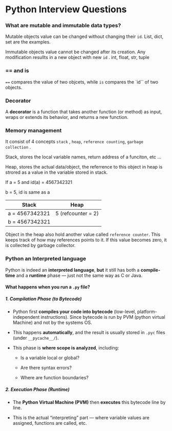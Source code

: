 # Python Interview Questions

### What are mutable and immutable data types?

Mutable objects value can be changed without changing their `id`. List, dict, set are the examples.

Immutable objects value cannot be changed after its creation. Any modification resullts in a new object with new `id` . int, float, str, tuple

### == and is

`==` compares the value of two objcets, while `is` compares the `id`` of two objects.

### Decorator

A **decorator** is a function that takes another function (or method) as input, wraps or extends its behavior, and returns a new function.

### Memory management

It consist of 4 concepts `stack` , `heap`, `reference counting`, `garbage collection` .

Stack, stores the local variable names, return address of a funciton, etc ...

Heap, stores the actual data/object, the referrence to this object in heap is strored as a value in the variable stored in stack.

If a = 5 and id(a) = 4567342321

b = 5, id is same as a

| Stack          | Heap               |
| -------------- | ------------------ |
| a = 4567342321 | 5 (refcounter = 2) |
| b = 4567342321 |                    |

Object in the heap also hold another value called `reference counter`. This keeps track of how may references points to it. If this value becomes zero, it is collected by garbage collector.

### Python an Interpreted language

Python is indeed an **interpreted language**, **but** it still has both a **compile-time** and a **runtime** phase — just not the same way as C or Java.

#### What happens when you run a `.py` file?

##### 1. **Compilation Phase (to Bytecode)**

- Python first **compiles your code into bytecode** (low-level, platform-independent instructions). Since bytecode is run by PVM (python virtual Machine) and not by the systems OS.

- This happens **automatically**, and the result is usually stored in `.pyc` files (under `__pycache__/`).

- This phase is **where scope is analyzed**, including:
  
  - Is a variable local or global?
  
  - Are there syntax errors?
  
  - Where are function boundaries?

##### 2. **Execution Phase (Runtime)**

- The **Python Virtual Machine (PVM)** then **executes** this bytecode line by line.

- This is the actual “interpreting” part — where variable values are assigned, functions are called, etc.
